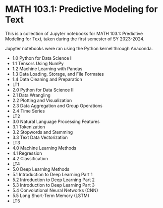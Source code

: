 # MATH 103.1: Predictive Modeling for Text

This is a collection of Jupyter notebooks for MATH 103.1: Predictive Modeling for Text, taken during the first semester of SY 2023-2024. 

Jupyter notebooks were ran using the Python kernel through Anaconda.

* 1.0 Python for Data Science I
* 1.1 Tensors Using NumPy
* 1.2 Machine Learning with Pandas
* 1.3 Data Loading, Storage, and File Formates
* 1.4 Data Cleaning and Preparation
* LT1
* 2.0 Python for Data Science II
* 2.1 Data Wrangling
* 2.2 Plotting and Visualization
* 2.3 Data Aggregation and Group Operations
* 2.4 Time Series
* LT2
* 3.0 Natural Language Processing Features
* 3.1 Tokenization
* 3.2 Stopwords and Stemming
* 3.3 Text Data Vectorization
* LT3
* 4.0 Machine Learning Methods
* 4.1 Regression
* 4.2 Classification
* LT4
* 5.0 Deep Learning Methods
* 5.1 Introduction to Deep Learning Part 1
* 5.2 Introduction to Deep Learning Part 2
* 5.3 Introduction to Deep Learning Part 3
* 5.4 Convolutional Neural Networks (CNN)
* 5.5 Long Short-Term Memory (LSTM)
* LT5
